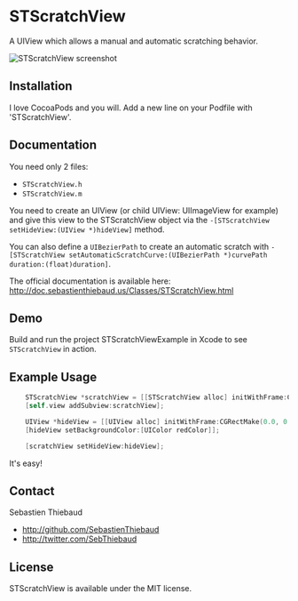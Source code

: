 # STScratchView

A UIView which allows a manual and automatic scratching behavior.

![STScratchView screenshot](https://raw.github.com/SebastienThiebaud/STScratchView/master/screenshot.png "STScratchView Screenshot")

## Installation

I love CocoaPods and you will. Add a new line on your Podfile with 'STScratchView'.

## Documentation

You need only 2 files:

- `STScratchView.h`
- `STScratchView.m`

You need to create an UIView (or child UIView: UIImageView for example) and give this view to the STScratchView object via the `-[STScratchView setHideView:(UIView *)hideView]` method.

You can also define a `UIBezierPath` to create an automatic scratch with `-[STScratchView setAutomaticScratchCurve:(UIBezierPath *)curvePath duration:(float)duration]`.

The official documentation is available here: http://doc.sebastienthiebaud.us/Classes/STScratchView.html

## Demo

Build and run the project STScratchViewExample in Xcode to see `STScratchView` in action. 

## Example Usage

``` objective-c
    STScratchView *scratchView = [[STScratchView alloc] initWithFrame:CGRectMake(20.0, 60.0, 280.0, 200.0)];
    [self.view addSubview:scratchView];

    UIView *hideView = [[UIView alloc] initWithFrame:CGRectMake(0.0, 0.0, 280.0, 200.0)];
    [hideView setBackgroundColor:[UIColor redColor]];

    [scratchView setHideView:hideView];
```

It's easy!

## Contact

Sebastien Thiebaud

- http://github.com/SebastienThiebaud
- http://twitter.com/SebThiebaud

## License

STScratchView is available under the MIT license.

